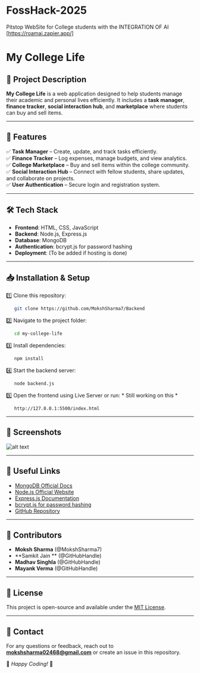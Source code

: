 # FossHack-2025
 Pitstop WebSite for College students with the INTEGRATION OF AI [https://roamai.zapier.app/]

# My College Life

## 📌 Project Description
**My College Life** is a web application designed to help students manage their academic and personal lives efficiently. It includes a **task manager**, 
**finance tracker**, 
**social interaction hub**, and 
**marketplace** 
where students can buy and sell items.

---

## 🚀 Features
✅ **Task Manager** – Create, update, and track tasks efficiently.  
✅ **Finance Tracker** – Log expenses, manage budgets, and view analytics.  
✅ **College Marketplace** – Buy and sell items within the college community.  
✅ **Social Interaction Hub** – Connect with fellow students, share updates, and collaborate on projects.  
✅ **User Authentication** – Secure login and registration system.  

---

## 🛠️ Tech Stack
- **Frontend**: HTML, CSS, JavaScript
- **Backend**: Node.js, Express.js
- **Database**: MongoDB
- **Authentication**: bcrypt.js for password hashing
- **Deployment**: (To be added if hosting is done)

---

## 📥 Installation & Setup
1️⃣ Clone this repository:  
```bash
   git clone https://github.com/MokshSharma7/Backend
```
2️⃣ Navigate to the project folder:  
```bash
   cd my-college-life
```
3️⃣ Install dependencies:  
```bash
   npm install
```
4️⃣ Start the backend server:  
```bash
   node backend.js
```
5️⃣ Open the frontend using Live Server or run:  * Still working on this *
```
   http://127.0.0.1:5500/index.html    
```

---

## 📸 Screenshots

![alt text](image-1.png)

---

## 🔗 Useful Links
- [MongoDB Official Docs](https://www.mongodb.com/docs/)
- [Node.js Official Website](https://nodejs.org/)
- [Express.js Documentation](https://expressjs.com/)
- [bcrypt.js for password hashing](https://www.npmjs.com/package/bcryptjs)
- [GitHub Repository](https://github.com/MokshSharma7/Backend)

---

## 👥 Contributors
- **Moksh Sharma** (@MokshSharma7)
- **Samkit Jain ** (@GitHubHandle)
- **Madhav Singhla** (@GitHubHandle)
- **Mayank Verma** (@GitHubHandle)

---

## 📜 License
This project is open-source and available under the [MIT License](LICENSE).

---

## 📧 Contact
For any questions or feedback, reach out to **mokshsharma02468@gmail.com** or create an issue in this repository.

🚀 _Happy Coding!_ 🎯

